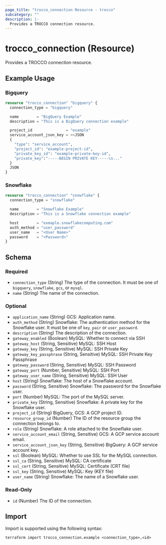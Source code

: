```yaml
---
page_title: "trocco_connection Resource - trocco"
subcategory: ""
description: |-
  Provides a TROCCO connection resource.
---
```


# trocco_connection (Resource)

Provides a TROCCO connection resource.

## Example Usage

### Bigquery

```terraform
resource "trocco_connection" "bigquery" {
  connection_type = "bigquery"

  name        = "BigQuery Example"
  description = "This is a BigQuery connection example"

  project_id               = "example"
  service_account_json_key = <<JSON
  {
    "type": "service_account",
    "project_id": "example-project-id",
    "private_key_id": "example-private-key-id",
    "private_key":"-----BEGIN PRIVATE KEY-----\n..."
  }
  JSON
}
```

### Snowflake 

```terraform
resource "trocco_connection" "snowflake" {
  connection_type = "snowflake"

  name        = "Snowflake Example"
  description = "This is a Snowflake connection example"

  host        = "exmaple.snowflakecomputing.com"
  auth_method = "user_password"
  user_name   = "<User Name>"
  password    = "<Password>"
}
```

<!-- schema generated by tfplugindocs -->
## Schema

### Required

- `connection_type` (String) The type of the connection. It must be one of `bigquery`, `snowflake`, `gcs`, or `mysql`.
- `name` (String) The name of the connection.

### Optional

- `application_name` (String) GCS: Application name.
- `auth_method` (String) Snowflake: The authentication method for the Snowflake user. It must be one of `key_pair` or `user_password`.
- `description` (String) The description of the connection.
- `gateway_enabled` (Boolean) MySQL: Whether to connect via SSH
- `gateway_host` (String, Sensitive) MySQL: SSH Host
- `gateway_key` (String, Sensitive) MySQL: SSH Private Key
- `gateway_key_passphrase` (String, Sensitive) MySQL: SSH Private Key Passphrase
- `gateway_password` (String, Sensitive) MySQL: SSH Password
- `gateway_port` (Number, Sensitive) MySQL: SSH Port
- `gateway_user_name` (String, Sensitive) MySQL: SSH User
- `host` (String) Snowflake: The host of a Snowflake account.
- `password` (String, Sensitive) Snowflake: The password for the Snowflake user.
- `port` (Number) MySQL: The port of the MySQL server.
- `private_key` (String, Sensitive) Snowflake: A private key for the Snowflake user.
- `project_id` (String) BigQuery, GCS: A GCP project ID.
- `resource_group_id` (Number) The ID of the resource group the connection belongs to.
- `role` (String) Snowflake: A role attached to the Snowflake user.
- `service_account_email` (String, Sensitive) GCS: A GCP service account email.
- `service_account_json_key` (String, Sensitive) BigQuery: A GCP service account key.
- `ssl` (Boolean) MySQL: Whether to use SSL for the MySQL connection.
- `ssl_ca` (String, Sensitive) MySQL: CA certificate
- `ssl_cert` (String, Sensitive) MySQL: Certificate (CRT file)
- `ssl_key` (String, Sensitive) MySQL: Key (KEY file)
- `user_name` (String) Snowflake: The name of a Snowflake user.

### Read-Only

- `id` (Number) The ID of the connection.



## Import

Import is supported using the following syntax:

```shell
terraform import trocco_connection.example <connection_type>,<id>
```

